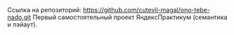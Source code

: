 Ссылка на репозиторий: https://github.com/cutevil-magal/ono-tebe-nado.git
Первый самостоятельный проект ЯндексПрактикум (семантика и лэйаут).

